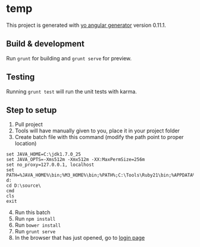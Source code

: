 # temp

This project is generated with [yo angular generator](https://github.com/yeoman/generator-angular)
version 0.11.1.

## Build & development

Run `grunt` for building and `grunt serve` for preview.

## Testing

Running `grunt test` will run the unit tests with karma.

## Step to setup

1.  Pull project
2.  Tools will have manually given to you, place it in your project folder 
3.  Create batch file with this command (modify the path point to proper location)
  
  ```
  set JAVA_HOME=C:\jdk1.7.0_25
  set JAVA_OPTS=-Xms512m -Xmx512m -XX:MaxPermSize=256m
  set no_proxy=127.0.0.1, localhost
  set PATH=%JAVA_HOME%\bin;%M3_HOME%\bin;%PATH%;C:\Tools\Ruby21\bin;%APPDATA%\npm
  d:
  cd D:\source\
  cmd
  cls
  exit
  ```
4.  Run this batch
5.  Run `npm install`
6.  Run `bower install`
7.  Run `grunt serve`
8.  In the browser that has just opened, go to [login page](http://localhost:9000/#/login)
